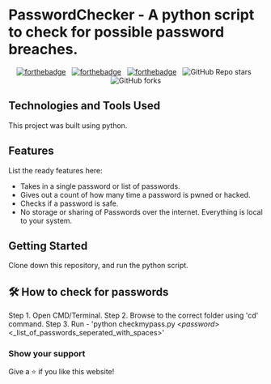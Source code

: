 # PasswordChecker - A python script to check for possible password breaches.

<center>

[![forthebadge](https://forthebadge.com/images/badges/built-with-love.svg)](https://forthebadge.com) &nbsp;
[![forthebadge](https://forthebadge.com/images/badges/made-with-python.svg)](https://forthebadge.com) &nbsp;
[![forthebadge](https://forthebadge.com/images/badges/open-source.svg)](https://forthebadge.com) &nbsp;
![GitHub Repo stars](https://img.shields.io/github/stars/shayanbagchi/shayanb?color=red&logo=github&style=for-the-badge) &nbsp;
![GitHub forks](https://img.shields.io/github/forks/shayanbagchi/shayanb?color=red&logo=github&style=for-the-badge)

</center>

<!-- ## General Information
- Provide general information about your project here.
- What problem does it (intend to) solve?
- What is the purpose of your project?
- Why did you undertake it?
 You don't have to answer all the questions - just the ones relevant to your project. -->


## Technologies and Tools Used
This project was built using python.


## Features
List the ready features here:
- Takes in a single password or list of passwords.
- Gives out a count of how many time a password is pwned or hacked.
- Checks if a password is safe.
- No storage or sharing of Passwords over the internet. Everything is local to your system. 


## Getting Started

Clone down this repository, and run the python script.

## 🛠 How to check for passwords

Step 1. Open CMD/Terminal.
Step 2. Browse to the correct folder using 'cd' command.
Step 3. Run - 'python checkmypass.py <_password_> <or> <_list_of_passwords_seperated_with_spaces>'


### Show your support

Give a ⭐ if you like this website!


<!-- Optional -->
<!-- ## License -->
<!-- This project is open source and available under the [... License](). -->

<!-- You don't have to include all sections - just the one's relevant to your project -->
